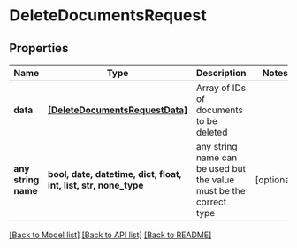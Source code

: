# DeleteDocumentsRequest


## Properties
Name | Type | Description | Notes
------------ | ------------- | ------------- | -------------
**data** | [**[DeleteDocumentsRequestData]**](DeleteDocumentsRequestData.md) | Array of IDs of documents to be deleted | 
**any string name** | **bool, date, datetime, dict, float, int, list, str, none_type** | any string name can be used but the value must be the correct type | [optional]

[[Back to Model list]](../README.md#documentation-for-models) [[Back to API list]](../README.md#documentation-for-api-endpoints) [[Back to README]](../README.md)


